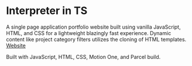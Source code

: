 # Interpreter in TS

A single page application portfolio website built using vanilla JavaScript, HTML, and CSS for a lightweight blazingly fast experience. Dynamic content like project category filters utilizes the cloning of HTML templates. 
[Website](https://www.bridgerbrown.dev/)

Built with JavaScript, HTML, CSS, Motion One, and Parcel build.
